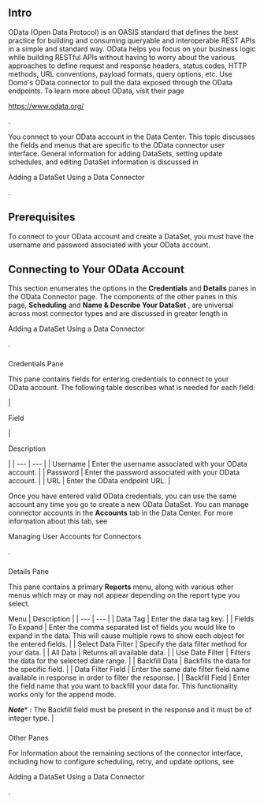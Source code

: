 

Intro
-------

OData (Open Data Protocol) is an OASIS standard that defines the best practice for building and consuming queryable and interoperable REST APIs in a simple and standard way. OData helps you focus on your business logic while building RESTful APIs without having to worry about the various approaches to define request and response headers, status codes, HTTP methods, URL conventions, payload formats, query options, etc. Use Domo's OData connector to pull the data exposed through the OData endpoints. To learn more about OData, visit their page

https://www.odata.org/

.


 You connect to your OData account in the Data Center. This topic discusses the fields and menus that are specific to the OData connector user interface. General information for adding DataSets, setting update schedules, and editing DataSet information is discussed in

Adding a DataSet Using a Data Connector

.


 Prerequisites
---------------

To connect to your OData account and create a DataSet, you must have the username and password associated with your OData account.


 Connecting to Your OData Account
----------------------------------


 This section enumerates the options in the
 **Credentials**
 and
 **Details**
 panes in the OData Connector page. The components of the other panes in this page,
 **Scheduling**
 and
 **Name & Describe Your DataSet**
 , are universal across most connector types and are discussed in greater length in

Adding a DataSet Using a Data Connector

.


###

Credentials Pane


 This pane contains fields for entering credentials to connect to your OData account. The following table describes what is needed for each field:


|

Field

|

Description

|
| --- | --- |
|
 Username
  |
 Enter the username associated with your OData account.
  |
|
 Password
  |
 Enter the password associated with your OData account.
  |
|
 URL
  |
 Enter the OData endpoint URL.
  |


 Once you have entered valid OData credentials, you can use the same account any time you go to create a new OData DataSet. You can manage connector accounts in the
 **Accounts**
 tab in the Data Center. For more information about this tab, see

Managing User Accounts for Connectors

.


###
 Details Pane

This pane contains a primary
 **Reports**
 menu, along with various other menus which may or may not appear depending on the report type you select.


 Menu
  |
 Description
  |
| --- | --- |
|
 Data Tag
  |
 Enter the data tag key.
  |
|
 Fields To Expand
  |
 Enter the comma separated list of fields you would like to expand in the data. This will cause multiple rows to show each object for the entered fields.
  |
|
 Select Data Filter
  |
 Specify the data filter method for your data.
  |
|
 All Data
  |
 Returns all available data.
  |
|
 Use Date Filter
  |
 Filters the data for the selected date range.
  |
|
 Backfill Data
  |
 Backfills the data for the specific field.
  |
|
 Data Filter Field
  |
 Enter the same date filter field name available in response in order to filter the response.
  |
|
 Backfill Field
  |
 Enter the field name that you want to backfill your data for. This functionality works only for the append mode.

***Note****
 : The Backfill field must be present in the response and it must be of integer type.
  |


###
 Other Panes

For information about the remaining sections of the connector interface, including how to configure scheduling, retry, and update options, see

Adding a DataSet Using a Data Connector

.

